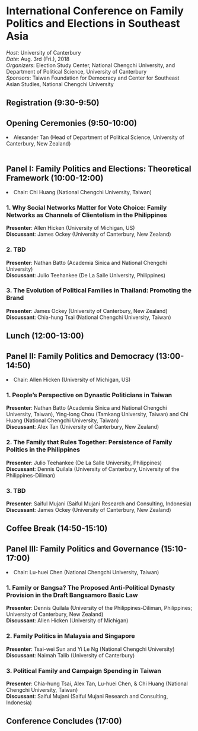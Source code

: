 # International Conference on Family Politics and Elections in Southeast Asia 

*Host*: University of Canterbury  
*Date*: Aug. 3rd (Fri.), 2018  
*Organizers*: Election Study Center, National Chengchi University, and Department of Political Science, University of Canterbury  
*Sponsors*: Taiwan Foundation for Democracy and Center for Southeast Asian Studies, National Chengchi University

## Registration (9:30-9:50)   
## Opening Ceremonies (9:50-10:00)   
<li>Alexander Tan (Head of Department of Political Science, University of Canterbury, New Zealand)    </li>

<br>

## Panel I: Family Politics and Elections: Theoretical Framework (10:00-12:00)    

<li>Chair: Chi Huang (National Chengchi University, Taiwan)</li>    

### 1. Why Social Networks Matter for Vote Choice: Family Networks as Channels of Clientelism in the Philippines         
**Presenter**: Allen Hicken (University of Michigan, US)   
**Discussant**: James Ockey (University of Canterbury, New Zealand)    
### 2. TBD         
**Presenter**: Nathan Batto (Academia Sinica and National Chengchi University)   
**Discussant**: Julio Teehankee (De La Salle University, Philippines)   

### 3. The Evolution of Political Families in Thailand: Promoting the Brand               
**Presenter**: James Ockey (University of Canterbury, New Zealand)      
**Discussant**: Chia-hung Tsai (National Chengchi University, Taiwan)   

## Lunch (12:00-13:00)    
## Panel II: Family Politics and Democracy (13:00-14:50)      

<li>Chair: Allen Hicken (University of Michigan, US)</li>   

### 1. People’s Perspective on Dynastic Politicians in Taiwan            
**Presenter**: Nathan Batto (Academia Sinica and National Chengchi University, Taiwan), Ying-long Chou (Tamkang University, Taiwan) and Chi Huang (National Chengchi University, Taiwan)         
**Discussant**: Alex Tan (University of Canterbury, New Zealand)  

### 2. The Family that Rules Together: Persistence of Family Politics in the Philippines            
**Presenter**: Julio Teehankee (De La Salle University, Philippines)     
**Discussant**: Dennis Quilala (University of Canterbury, University of the Philippines-Diliman)  



### 3. TBD         
**Presenter**: Saiful Mujani (Saiful Mujani Research and Consulting, Indonesia)   
**Discussant**: James Ockey (University of Canterbury, New Zealand)    
## Coffee Break (14:50-15:10)    


## Panel III: Family Politics and Governance (15:10-17:00)  

<li>Chair:  Lu-huei Chen (National Chengchi University, Taiwan)      </li>


### 1. Family or Bangsa? The Proposed Anti-Political Dynasty Provision in the Draft Bangsamoro Basic Law         
**Presenter**: Dennis Quilala (University of the Philippines-Diliman, Philippines; University of Canterbury, New Zealand)  
**Discussant**: Allen Hicken (University of Michigan)   

### 2. Family Politics in Malaysia and Singapore            
**Presenter**: Tsai-wei Sun and Yi Le Ng (National Chengchi University)     
**Discussant**: Naimah Talib (University of Canterbury)    

### 3. Political Family and Campaign Spending in Taiwan              
**Presenter**: Chia-hung Tsai, Alex Tan, Lu-huei Chen, & Chi Huang (National Chengchi University, Taiwan)     
**Discussant**: Saiful Mujani (Saiful Mujani Research and Consulting, Indonesia)

## Conference Concludes (17:00)
